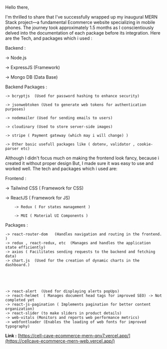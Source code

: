 Hello there,

I'm thrilled to share that I've successfully wrapped up my inaugural MERN Stack project—a fundamental Ecommerce website specializing in mobile phones. 
The journey took approximately 1.5 months as I conscientiously delved into the documentation of each package before its integration. Here are the Tech, and packages which i used : 

Backend : 

  -> Node.js   
  
  -> ExpressJS (Framework)

  -> Mongo DB (Data Base)

 Backend Packages : 
 
    -> bcryptjs  (Used for password hashing to enhance security)
    
    -> jsonwebtoken (Used to generate web tokens for authentication purposes)
    
    -> nodemailer (Used for sending emails to users)
    
    -> cloudinary (Used to store server-side images)
    
    -> stripe ( Payment gateway (which may i will change) )

    -> Other basic usefull packages like ( dotenv, validator , cookie-parser etc)

Although I didn't focus much on making the frontend look fancy, because i created it without proper design
But,  I made sure it was easy to use and worked well. The tech and packages which i used are:

Frontend : 

  -> Tailwind CSS ( Framework for CSS)
  
  -> ReactJS ( Framework for JS)
  
        -> Redux ( For states management ) 
        
        -> MUI ( Material UI Components )


Packages : 

    -> react-router-dom   (Handles navigation and routing in the frontend. )
    -> redux , react-redux, etc  (Manages and handles the application state efficiently)  
    -> axios ( Facilitates sending requests to the backend and fetching data)
    -> chart.js  (Used for the creation of dynamic charts in the dashboard.)




    
    -> react-alert  (Used for displaying alerts popUps)
    -> react-helmet  ( Manages document head tags for improved SEO) -> Not completed yet
    -> react-js-pagination ( Implements pagination for better content organization) 
    -> react-slider (to make sliders in product details)
    -> web-vitals (Monitors and reports web performance metrics)
    -> webfontloader (Enables the loading of web fonts for improved typography)

    
**Link :**
[https://cell-cave-ecommerce-mern-qnv7.vercel.app/](https://cellcave-ecommerce-mern-web.vercel.app/)
